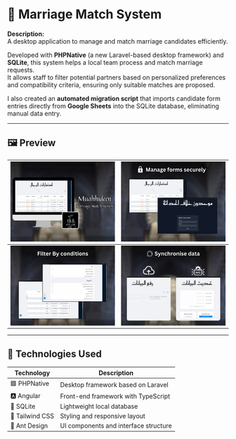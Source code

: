 # 💍 Marriage Match System

**Description:**  
A desktop application to manage and match marriage candidates efficiently.

Developed with **PHPNative** (a new Laravel-based desktop framework) and **SQLite**, this system helps a local team process and match marriage requests.  
It allows staff to filter potential partners based on personalized preferences and compatibility criteria, ensuring only suitable matches are proposed.

I also created an **automated migration script** that imports candidate form entries directly from **Google Sheets** into the SQLite database, eliminating manual data entry.

---

## 🖼️ Preview

| ![Main Screenshot](screenshots/marriage.png) | ![Screenshot 1](screenshots/marriage1.png) |
|-------------------------------------------|----------------------------------------|
| ![Screenshot 2](screenshots/marriage2.png)   | ![Screenshot 3](screenshots/marriage3.png) |

---

## 🧠 Technologies Used

| Technology | Description |
|-------------|--------------|
| 🟪 PHPNative | Desktop framework based on Laravel |
| 🅰️ Angular | Front-end framework with TypeScript |
| 💾 SQLite | Lightweight local database |
| 🎨 Tailwind CSS | Styling and responsive layout |
| 🧩 Ant Design | UI components and interface structure |
